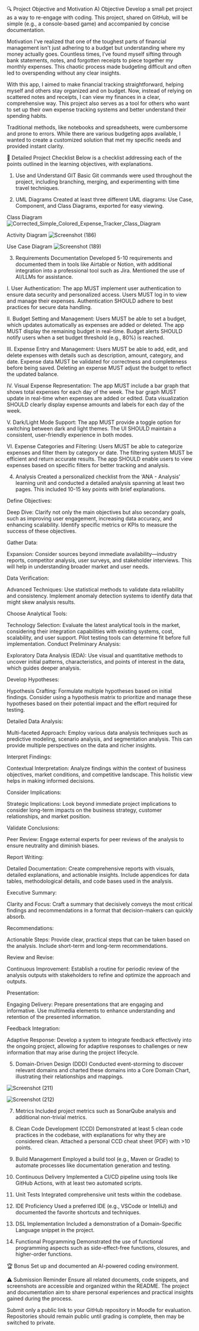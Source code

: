 🔍 Project Objective and Motivation
A) Objective
Develop a small pet project as a way to re-engage with coding. This project, shared on GitHub, will be simple (e.g., a console-based game) and accompanied by concise documentation.

Motivation
I've realized that one of the toughest parts of financial management isn't just adhering to a budget but understanding where my money actually goes. Countless times, I’ve found myself sifting through bank statements, notes, and forgotten receipts to piece together my monthly expenses. This chaotic process made budgeting difficult and often led to overspending without any clear insights.

With this app, I aimed to make financial tracking straightforward, helping myself and others stay organized and on budget. Now, instead of relying on scattered notes and receipts, I can view my finances in a clear, comprehensive way. This project also serves as a tool for others who want to set up their own expense tracking systems and better understand their spending habits.

Traditional methods, like notebooks and spreadsheets, were cumbersome and prone to errors. While there are various budgeting apps available, I wanted to create a customized solution that met my specific needs and provided instant clarity.

📝 Detailed Project Checklist
Below is a checklist addressing each of the points outlined in the learning objectives, with explanations.

1. Use and Understand GIT
Basic Git commands were used throughout the project, including branching, merging, and experimenting with time travel techniques.

2. UML Diagrams
Created at least three different UML diagrams: Use Case, Component, and Class Diagrams, exported for easy viewing.



Class Diagram
![Corrected_Simple_Colored_Expense_Tracker_Class_Diagram](https://github.com/user-attachments/assets/995dfb30-9010-47b4-bc77-8ca518d9b9b1)


Activity Diagram
![Screenshot (186)](https://github.com/user-attachments/assets/b9df1cb9-d0c9-463c-b711-a230b47b6bb9)


Use Case Diagram
![Screenshot (189)](https://github.com/user-attachments/assets/43c2f83a-c07f-4f54-a9ea-6e6527d012aa)



3. Requirements Documentation
Developed 5-10 requirements and documented them in tools like Airtable or Notion, with additional integration into a professional tool such as Jira. Mentioned the use of AI/LLMs for assistance.

I. User Authentication:
The app MUST implement user authentication to ensure data security and personalized access.
Users MUST log in to view and manage their expenses.
Authentication SHOULD adhere to best practices for secure data handling.

II. Budget Setting and Management:
Users MUST be able to set a budget, which updates automatically as expenses are added or deleted.
The app MUST display the remaining budget in real-time.
Budget alerts SHOULD notify users when a set budget threshold (e.g., 80%) is reached.

III. Expense Entry and Management:
Users MUST be able to add, edit, and delete expenses with details such as description, amount, category, and date.
Expense data MUST be validated for correctness and completeness before being saved.
Deleting an expense MUST adjust the budget to reflect the updated balance.

IV. Visual Expense Representation:
The app MUST include a bar graph that shows total expenses for each day of the week.
The bar graph MUST update in real-time when expenses are added or edited.
Data visualization SHOULD clearly display expense amounts and labels for each day of the week.

V. Dark/Light Mode Support:
The app MUST provide a toggle option for switching between dark and light themes.
The UI SHOULD maintain a consistent, user-friendly experience in both modes.

VI. Expense Categories and Filtering:
Users MUST be able to categorize expenses and filter them by category or date.
The filtering system MUST be efficient and return accurate results.
The app SHOULD enable users to view expenses based on specific filters for better tracking and analysis.


4. Analysis
Created a personalized checklist from the ‘ANA - Analysis’ learning unit and conducted a detailed analysis spanning at least two pages. This included 10-15 key points with brief explanations.

Define Objectives:


Deep Dive: Clarify not only the main objectives but also secondary goals, such as improving user engagement, increasing data accuracy, and enhancing scalability. Identify specific metrics or KPIs to measure the success of these objectives.

Gather Data:


Expansion: Consider sources beyond immediate availability—industry reports, competitor analysis, user surveys, and stakeholder interviews. This will help in understanding broader market and user needs.

Data Verification:


Advanced Techniques: Use statistical methods to validate data reliability and consistency. Implement anomaly detection systems to identify data that might skew analysis results.


Choose Analytical Tools:


Technology Selection: Evaluate the latest analytical tools in the market, considering their integration capabilities with existing systems, cost, scalability, and user support. Pilot testing tools can determine fit before full implementation.
Conduct Preliminary Analysis:

Exploratory Data Analysis (EDA): Use visual and quantitative methods to uncover initial patterns, characteristics, and points of interest in the data, which guides deeper analysis.


Develop Hypotheses:

Hypothesis Crafting: Formulate multiple hypotheses based on initial findings. Consider using a hypothesis matrix to prioritize and manage these hypotheses based on their potential impact and the effort required for testing.


Detailed Data Analysis:

Multi-faceted Approach: Employ various data analysis techniques such as predictive modeling, scenario analysis, and segmentation analysis. This can provide multiple perspectives on the data and richer insights.


Interpret Findings:

Contextual Interpretation: Analyze findings within the context of business objectives, market conditions, and competitive landscape. This holistic view helps in making informed decisions.


Consider Implications:

Strategic Implications: Look beyond immediate project implications to consider long-term impacts on the business strategy, customer relationships, and market position.


Validate Conclusions:

Peer Review: Engage external experts for peer reviews of the analysis to ensure neutrality and diminish biases.


Report Writing:

Detailed Documentation: Create comprehensive reports with visuals, detailed explanations, and actionable insights. Include appendices for data tables, methodological details, and code bases used in the analysis.


Executive Summary:

Clarity and Focus: Craft a summary that decisively conveys the most critical findings and recommendations in a format that decision-makers can quickly absorb.


Recommendations:

Actionable Steps: Provide clear, practical steps that can be taken based on the analysis. Include short-term and long-term recommendations.


Review and Revise:

Continuous Improvement: Establish a routine for periodic review of the analysis outputs with stakeholders to refine and optimize the approach and outputs.


Presentation:

Engaging Delivery: Prepare presentations that are engaging and informative. Use multimedia elements to enhance understanding and retention of the presented information.


Feedback Integration:

Adaptive Response: Develop a system to integrate feedback effectively into the ongoing project, allowing for adaptive responses to challenges or new information that may arise during the project lifecycle.




5. Domain-Driven Design (DDD)
Conducted event-storming to discover relevant domains and charted these domains into a Core Domain Chart, illustrating their relationships and mappings.

![Screenshot (211)](https://github.com/user-attachments/assets/ea6527f6-d9c3-415a-9f83-1388b793e4d2)



![Screenshot (212)](https://github.com/user-attachments/assets/b2875f14-24ec-43e8-bfb0-9b92e3b2b959)






7. Metrics
Included project metrics such as SonarQube analysis and additional non-trivial metrics.

8. Clean Code Development (CCD)
Demonstrated at least 5 clean code practices in the codebase, with explanations for why they are considered clean. Attached a personal CCD cheat sheet (PDF) with >10 points.

9. Build Management
Employed a build tool (e.g., Maven or Gradle) to automate processes like documentation generation and testing.

10. Continuous Delivery
Implemented a CI/CD pipeline using tools like GitHub Actions, with at least two automated scripts.

11. Unit Tests
Integrated comprehensive unit tests within the codebase.

12. IDE Proficiency
Used a preferred IDE (e.g., VSCode or IntelliJ) and documented the favorite shortcuts and techniques.

13. DSL Implementation
Included a demonstration of a Domain-Specific Language snippet in the project.

14. Functional Programming
Demonstrated the use of functional programming aspects such as side-effect-free functions, closures, and higher-order functions.

🏆 Bonus
Set up and documented an AI-powered coding environment.

⚠️ Submission Reminder
Ensure all related documents, code snippets, and screenshots are accessible and organized within the README. The project and documentation aim to share personal experiences and practical insights gained during the process.

Submit only a public link to your GitHub repository in Moodle for evaluation. Repositories should remain public until grading is complete, then may be switched to private.
